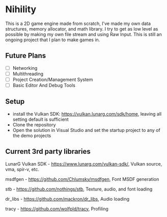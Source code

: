 # Nihility

This is a 2D game engine made from scratch, I've made my own data structures, memory allocator, and math library. I try to get as low level as possible by making my own file stream and using Raw Input. This is still an ongoing project that I plan to make games in.

## Future Plans
- [ ] Networking
- [ ] Multithreading
- [ ] Project Creation/Management System
- [ ] Basic Editor And Debug Tools

## Setup
- install the Vulkan SDK: https://vulkan.lunarg.com/sdk/home, leaving all setting default is sufficient
- Clone the repository
- Open the solution in Visual Studio and set the startup project to any of the demo projects

## Current 3rd party libraries
LunarG Vulkan SDK - https://www.lunarg.com/vulkan-sdk/, Vulkan source, vma, spir-v, etc.

msdfgen - https://github.com/Chlumsky/msdfgen, Font MSDF generation

stb - https://github.com/nothings/stb, Texture, audio, and font loading

dr_libs - https://github.com/mackron/dr_libs, Audio loading

tracy - https://github.com/wolfpld/tracy, Profiling
